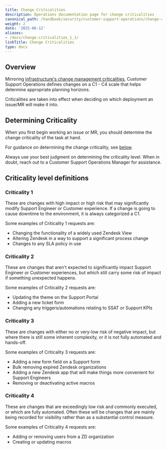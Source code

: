 ```yaml
---
title: Change Criticalities
description: Operations documentation page for change criticalities
canonical_path: /handbook/security/customer-support-operations/change-criticalities
weight: 2
date: '2025-06-12'
aliases:
- /docs/change-criticalities_1_1/
linkTitle: Change Criticalities
type: docs
---
```


## Overview

Mirroring [infrastructure's change management criticalities](/handbook/engineering/infrastructure/change-management/#change-criticalities), Customer Support Operations defines changes on a C1 - C4 scale that helps determine appropriate planning horizons.

Criticalities are taken into effect when deciding on which deployment an issue/MR will make it into.

## Determining Criticality

When you first begin working an issue or MR, you should determine the change criticality of the task at hand. 

For guidance on determining the change criticality, see [below](#criticality-level-definitions).

Always use your best judgment on determining the criticality level. When in doubt, reach out to a Customer Support Operations Manager for assistance.

## Criticality level definitions

### Criticality 1

These are changes with high impact or high risk that may significantly modify Support Engineer or Customer experience. If a change is going to cause downtime to the environment, it is always categorized a C1.

Some examples of Criticality 1 requests are:

- Changing the functionality of a widely used Zendesk View
- Altering Zendesk in a way to support a significant process change
- Changes to any SLA policy in use

### Criticality 2

These are changes that aren't expected to significantly impact Support Engineer or Customer experiences, but which still carry some risk of impact if something unexpected happens.

Some examples of Criticality 2 requests are:

- Updating the theme on the Support Portal
- Adding a new ticket form
- Changing any triggers/automations relating to SSAT or Support KPIs

### Criticality 3

These are changes with either no or very-low risk of negative impact, but where there is still some inherent complexity, or it is not fully automated and hands-off.

Some examples of Criticality 3 requests are:

- Adding a new form field on a Support form
- Bulk removing expired Zendesk organizations
- Adding a new Zendesk app that will make things more convenient for Support Engineers
- Removing or deactivating active macros

### Criticality 4

These are changes that are exceedingly low risk and commonly executed, or which are fully automated. Often these will be changes that are mainly being recorded for visibility rather than as a substantial control measure.

Some examples of Criticality 4 requests are:

- Adding or removing users from a ZD organization
- Creating or updating macros
